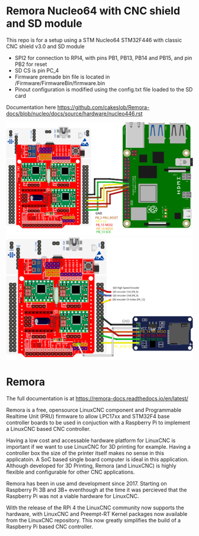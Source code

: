 # Remora Nucleo64 with CNC shield and SD module
This repo is for a setup using a STM Nucleo64 STM32F446 with classic CNC shield v3.0 and SD module 
- SPI2 for connection to RPI4, with pins PB1, PB13, PB14 and PB15, and pin PB2 for reset
- SD CS is pin PC_4
- Firmware premade bin file is located in /Firmware/FirmwareBin/firmware.bin
- Pinout configuration is modified using the config.txt file loaded to the SD card


Documentation here 
https://github.com/cakeslob/Remora-docs/blob/nucleo/docs/source/hardware/nucleo446.rst

<img src="/nucleo446_pi.png" >
<img src="/nucleo446_sd.png" >

# Remora

The full documentation is at <https://remora-docs.readthedocs.io/en/latest/>

Remora is a free, opensource LinuxCNC component and Programmable Realtime Unit (PRU) firmware to allow LPC17xx and STM32F4 base controller boards to be used in conjuction with a Raspberry Pi to implement a LinuxCNC based CNC controller.

Having a low cost and accessable hardware platform for LinuxCNC is important if we want to use LinuxCNC for 3D printing for example. Having a controller box the size of the printer itself makes no sense in this applicatoin. A SoC based single board computer is ideal in this application. Although developed for 3D Printing, Remora (and LinuxCNC) is highly flexible and configurable for other CNC applications.

Remora has been in use amd development since 2017. Starting on Raspberry Pi 3B and 3B+ eventhough at the time it was percieved that the Raspberry Pi was not a viable hardware for LinuxCNC.

With the release of the RPi 4 the LinuxCNC community now supports the hardware, with LinuxCNC and Preempt-RT Kernel packages now available from the LinuxCNC repository. This now greatly simplifies the build of a Raspberry Pi based CNC controller.
